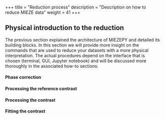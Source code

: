 +++
title = "Reduction process"
description = "Description on how to reduce MIEZE data"
weight = 41
+++

## Physical introduction to the reduction
The previous section explained the architecture of MIEZEPY and detailed its building blocks. In this section we will provide more insight on the commands that are used to reduce your datasets with a more physical interpretation. The actual procedures depend on the interface that is chosen (terminal, GUI, Jupyter notebook) and will be discussed more thoroughly in the associated how-to sections.

#### Phase correction

#### Processing the reference contrast

#### Processing the contrast

#### Fitting the contrast

